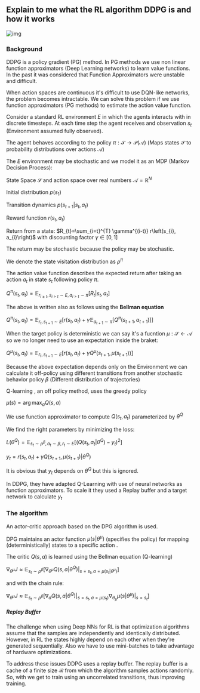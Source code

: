 ## Explain to me what the RL algorithm DDPG is and how it works

![img](https://cdn-images-1.medium.com/max/1600/1*qV8STzz6mEYIKjOXyibtrQ.png)

### Background

DDPG is a policy gradient (PG) method. In PG methods we use non linear function approximators (Deep Learning networks) to learn value functions. In the past it was considered that Function Approximators were unstable and difficult.

When action spaces are continuous it's difficult to use DQN-like networks, the problem becomes intractable. We can solve this problem if we use function approximators (PG methods) to estimate the action value function.

Consider a standard RL environment $E$ in which the agents interacts with in discrete timesteps. At each time step the agent receives and observation $s_t$ (Environment assumed fully observed).

The agent behaves according to the policy $\pi : \mathcal{S} \rightarrow \mathcal{P}(\mathcal{A})$ (Maps states $\mathcal{S}$ to probability distributions over actions $\mathcal{A}$)

The $E$ environment may be stochastic and we model it as an MDP (Markov Decision Process):

State Space $\mathcal{S}$ and action space over real numbers $\mathcal{A}=\mathbb{R}^{N}$

Initial distribution $p(s_1)$

Transition dynamics $p(s_{t+1} | s_t,a_t)$

Reward function $r(s_t,a_t)$

Return from a state: $R_{t}=\sum_{i=t}^{T} \gamma^{(i-t)} r\left(s_{i}, a_{i}\right)$ with discounting factor $\gamma\in[0,1]$

The return may be stochastic because the policy may be stochastic.

We denote the state visitation distribution as $\rho^{\pi}$

The action value function describes the expected return after taking an action $a_t$ in state $s_t$ following policy $\pi$.

$Q^{\pi}\left(s_{t}, a_{t}\right)=\mathbb{E}_{r_{i \geq t}, s_{i>t} \sim E, a_{i>t} \sim \pi}\left[R_{t} | s_{t}, a_{t}\right]$

The above is written also as follows using the **Bellman equation**

$Q^{\pi}\left(s_{t}, a_{t}\right)=\mathbb{E}_{r_{t}, s_{t+1} \sim E}\left[r\left(s_{t}, a_{t}\right)+\gamma \mathbb{E}_{a_{t+1} \sim \pi}\left[Q^{\pi}\left(s_{t+1}, a_{t+1}\right)\right]\right]$

When the target policy is deterministic we can say it's a fucntion $\mu : \mathcal{S} \leftarrow \mathcal{A}$ so we no longer need to use an expectation inside the braket:

$Q^{\mu}\left(s_{t}, a_{t}\right)=\mathbb{E}_{r_{t}, s_{t+1} \sim E}\left[r\left(s_{t}, a_{t}\right)+\gamma Q^{\mu}\left(s_{t+1}, \mu\left(s_{t+1}\right)\right)\right]$

Because the above expectation depends only on the Environment we can calculate it off-policy using different transitions from another stochastic behavior policy $\beta$ (Different distribution of trajectories)

Q-learning , an off policy method, uses the greedy policy

$\mu(s)=\arg \max _{a} Q(s, a)$


We use function approximator to compute $Q(s_t,a_t)$ parameterized by $\theta^{Q}$

We find the right parameters by minimizing the loss:

$L\left(\theta^{Q}\right)=\mathbb{E}_{s_{t} \sim \rho^{\beta}, a_{t} \sim \beta, r_{t} \sim E}\left[\left(Q\left(s_{t}, a_{t} | \theta^{Q}\right)-y_{t}\right)^{2}\right]$

$y_{t}=r\left(s_{t}, a_{t}\right)+\gamma Q\left(s_{t+1}, \mu\left(s_{t+1}\right) | \theta^{Q}\right)$

It is obvious that $y_t$ depends on $\theta^{Q}$ but this is ignored.

In DDPG, they have adapted Q-Learning with use of neural networks as function approximators. To scale it they used a Replay buffer and a target network to calculate $y_t$

### The algorithm

An actor-critic approach based on the DPG algorithm is used.

DPG maintains an actor function $\mu\left(s | \theta^{\mu}\right)$ (specifies the policy) for mapping (deterministically) states to a specific action .

The critic $Q(s,a)$ is learned using the Bellman equation (Q-learning)

$\nabla_{\theta^{\mu}} J \approx \mathbb{E}_{s_{t} \sim \rho^{\beta}}\left[\nabla_{\theta^{\mu}} Q\left.\left(s, a | \theta^{Q}\right)\right|_{s=s_{t}, a=\mu\left(s_{t} | \theta^{\mu}\right)}\right]$

and with the chain rule:

$\nabla_{\theta^{\mu}} J \approx \mathbb{E}_{s_{t} \sim \rho^{\beta}}\left[\nabla_{a} Q\left.\left(s, a | \theta^{Q}\right)\right|_{s=s_{t}, a=\mu\left(s_{t}\right)} \nabla_{\theta_{\mu}} \mu\left.\left(s | \theta^{\mu}\right)\right|_{s=s_{t}}\right]$

##### Replay Buffer

The challenge when using Deep NNs for RL is that optimization algorithms assume that the samples are independently and identically distributed. However, in RL the states highly depend on each other when they're generated sequentially. Also we have to use mini-batches to take advantage of hardware optimizations.

To address these issues DDPG uses a replay buffer. The replay buffer is a cache of a finite size $\mathcal{R}$ from which the algorithm samples actions randomly. So, with we get to train using an uncorrelated transitions, thus improving training.
